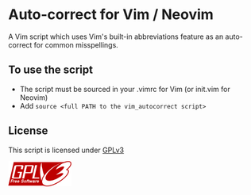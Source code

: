 # Auto-correct for Vim / Neovim

A Vim script which uses Vim's built-in abbreviations feature as an auto-correct for common misspellings.

## To use the script

- The script must be sourced in your .vimrc for Vim (or init.vim for Neovim)
- Add `source <full PATH to the vim_autocorrect script>`

## License

This script is licensed under [GPLv3](https://github.com/RastalDev/vim_autocorrect/blob/master/LICENSE)

![gpl_image](https://github.com/RastalDev/vim_autocorrect/blob/master/gplv3.png)
